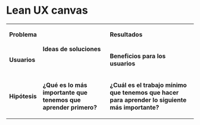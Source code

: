 # Lean UX canvas

<!--
Utiliza la plantilla de este documento para recoger vuestro Lean UX Canvas en el proyecto. Escribid solamente debajo de cada título. **No modifiquéis el código HTML, ya que si lo hacéis la tabla no se mostrará correctamente**.
-->

<table markdown="1"><tbody><tr><td markdown="1">

**Problema**

</td><td rowspan=2 markdown="1">

**Ideas de soluciones**

</td><td markdown="1">

**Resultados**

</td></tr><tr><td markdown="1">

**Usuarios**

</td><td markdown="1">

**Beneficios para los usuarios**

</td></tr><tr><td markdown="1">

**Hipótesis**  

</td><td markdown="1">

**¿Qué es lo más importante que tenemos que aprender primero?**

</td><td markdown="1">

**¿Cuál es el trabajo mínimo que tenemos que hacer para aprender lo siguiente más importante?**

</td></tr></tbody></table>